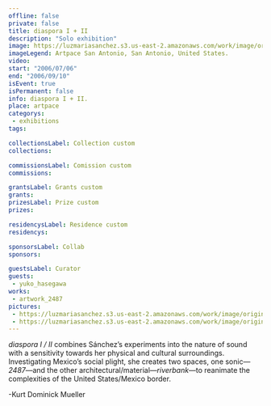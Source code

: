 ```yaml
---
offline: false
private: false
title: diaspora I + II
description: "Solo exhibition"
image: https://luzmariasanchez.s3.us-east-2.amazonaws.com/work/image/original/2487_vi01.jpg
imageLegend: Artpace San Antonio, San Antonio, United States.
video:
start: "2006/07/06"
end: "2006/09/10"
isEvent: true
isPermanent: false
info: diaspora I + II.
place: artpace
categorys:
 - exhibitions
tags:

collectionsLabel: Collection custom
collections:

commissionsLabel: Comission custom
commissions:

grantsLabel: Grants custom
grants:
prizesLabel: Prize custom
prizes:

residencysLabel: Residence custom
residencys:

sponsorsLabel: Collab
sponsors:

guestsLabel: Curator
guests:
 - yuko_hasegawa
works:
 - artwork_2487
pictures:
 - https://luzmariasanchez.s3.us-east-2.amazonaws.com/work/image/original/2487_vi01.jpg
 - https://luzmariasanchez.s3.us-east-2.amazonaws.com/work/image/original/2487_vi02.jpg
---
```


*diaspora I / II* combines Sánchez’s experiments into the nature of sound with a sensitivity towards her physical and cultural surroundings. Investigating Mexico’s social plight, she creates two spaces, one sonic—*2487*—and the other architectural/material—*riverbank*—to reanimate the complexities of the United States/Mexico border.

-Kurt Dominick Mueller

